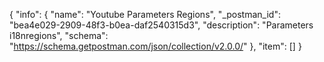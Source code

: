 {
  "info": {
    "name": "Youtube Parameters Regions",
    "_postman_id": "bea4e029-2909-48f3-b0ea-daf2540315d3",
    "description": "Parameters i18nregions",
    "schema": "https://schema.getpostman.com/json/collection/v2.0.0/"
  },
  "item": []
}